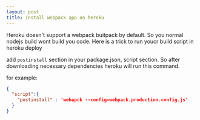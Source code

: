```yaml
---
layout: post
title: Install webpack app on heroku
---
```


Heroku doesn't support a webpack buitpack by default. So you normal nodejs build wont build you code. Here is a trick to run youcr build script in heroku deploy

add `postinstall` section in your package.json, script section. So after downloading necessary dependencies heroku will run this command.

for example:

```json
{
  "script":{
    "postinstall" : 'webapck --config=webpack.production.config.js'
  }
}
```





